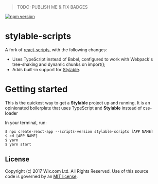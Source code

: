 > TODO: PUBLISH ME & FIX BADGES

[![npm version](https://img.shields.io/npm/v/stylable-scripts.svg)](https://www.npmjs.com/package/stylable-scripts)


# stylable-scripts

A fork of [react-scripts](https://github.com/facebook/create-react-app/tree/next/packages/react-scripts), with the following changes:
- Uses TypeScript instead of Babel, configured to work with Webpack's tree-shaking and dynamic chunks on import();
- Adds built-in support for [Stylable](http://stylable.io/).

# Getting started

This is the quickest way to get a **Stylable** project up and running. It is an opinionated boilerplate that uses TypeScript and **Stylable** instead of css-loader

In your terminal, run:
```
$ npx create-react-app --scripts-version stylable-scripts [APP NAME]
$ cd [APP NAME]
$ yarn
$ yarn start
```

## License

Copyright (c) 2017 Wix.com Ltd. All Rights Reserved. Use of this source code is governed by an [MIT license](./LICENSE).
